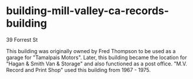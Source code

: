 # building-mill-valley-ca-records-building
39 Forrest St

This building was originally owned by Fred Thompson to be used as a garage for "Tamalpais Motors". Later, this building became the location for "Hagan & Smith Van & Storage" and also functioned as a post office. "M.V. Record and Print Shop" used this building from 1967 - 1975.

